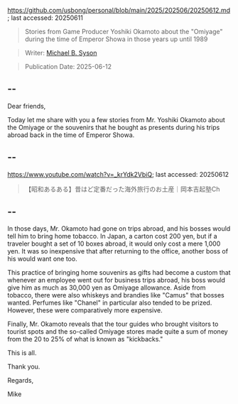 https://github.com/usbong/personal/blob/main/2025/202506/20250612.md; last accessed: 20250611

> Stories from Game Producer Yoshiki Okamoto about the "Omiyage" during the time of Emperor Showa in those years up until 1989

> Writer: [Michael B. Syson](https://www.linkedin.com/in/michaelsyson/)

> Publication Date: 2025-06-12

## --

Dear friends,

Today let me share with you a few stories from Mr. Yoshiki Okamoto about the Omiyage or the souvenirs that he bought as presents during his trips abroad back in the time of Emperor Showa.

## --

https://www.youtube.com/watch?v=_krYdk2VbiQ; last accessed: 20250612

> 【昭和あるある】昔はど定番だった海外旅行のお土産｜岡本吉起塾Ch

## --

In those days, Mr. Okamoto had gone on trips abroad, and his bosses would tell him to bring home tobacco. In Japan, a carton cost 200 yen, but if a traveler bought a set of 10 boxes abroad, it would only cost a mere 1,000 yen. It was so inexpensive that after returning to the office, another boss of his would want one too.

This practice of bringing home souvenirs as gifts had become a custom that whenever an employee went out for business trips abroad, his boss would give him as much as 30,000 yen as Omiyage allowance. Aside from tobacco, there were also whiskeys and brandies like "Camus" that bosses wanted. Perfumes like "Chanel" in particular also tended to be prized. However, these were comparatively more expensive.

Finally, Mr. Okamoto reveals that the tour guides who brought visitors to tourist spots and the so-called Omiyage stores made quite a sum of money from the 20 to 25% of what is known as "kickbacks."

This is all.

Thank you.

Regards,

Mike